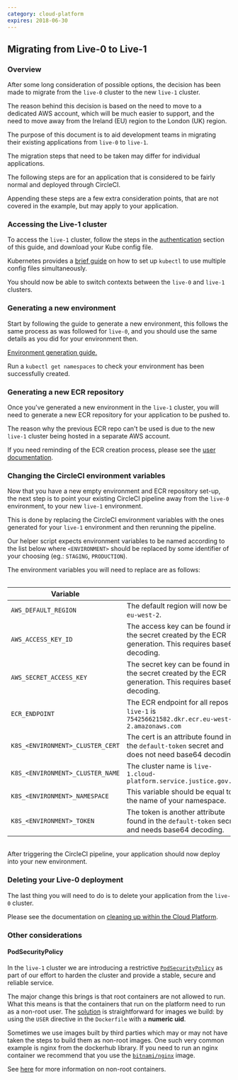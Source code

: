 ```yaml
---
category: cloud-platform
expires: 2018-06-30
---
```

## Migrating from Live-0 to Live-1

### Overview

After some long consideration of possible options, the decision has been made to migrate from the `live-0` cluster to the new `live-1` cluster.

The reason behind this decision is based on the need to move to a dedicated AWS account, which will be much easier to support, and the need to move away from the Ireland (EU) region to the London (UK) region.

The purpose of this document is to aid development teams in migrating their existing applications from `live-0` to `live-1`.

The migration steps that need to be taken may differ for individual applications.

The following steps are for an application that is considered to be fairly normal and deployed through CircleCI.

Appending these steps are a few extra consideration points, that are not covered in the example, but may apply to your application.

### Accessing the Live-1 cluster

To access the `live-1` cluster, follow the steps in the [authentication][ug-authentication] section of this guide, and download your Kube config file.

Kubernetes provides a [brief guide][set-kubeconfig-env] on how to set up `kubectl` to use multiple config files simultaneously.

You should now be able to switch contexts between the `live-0` and `live-1` clusters.

### Generating a new environment

Start by following the guide to generate a new environment, this follows the same process as was followed for `live-0`, and you should use the same details as you did for your environment then.

[Environment generation guide.][ug-create-env]

Run a `kubectl get namespaces` to check your environment has been successfully created.

### Generating a new ECR repository

Once you've generated a new environment in the `live-1` cluster, you will need to generate a new ECR repository for your application to be pushed to.

The reason why the previous ECR repo can't be used is due to the new `live-1` cluster being hosted in a separate AWS account.

If you need reminding of the ECR creation process, please see the [user documentation][ug-create-ecr].

### Changing the CircleCI environment variables

Now that you have a new empty environment and ECR repository set-up, the next step is to point your existing CircleCI pipeline away from the `live-0` environment, to your new `live-1` environment.

This is done by replacing the CircleCI environment variables with the ones generated for your `live-1` environment and then rerunning the pipeline.

Our helper script expects environment variables to be named according to the list below where `<ENVIRONMENT>` should be replaced by some identifier of your choosing (eg.: `STAGING`, `PRODUCTION`).

The environment variables you will need to replace are as follows:

<div style="height:1px;font-size:1px;">&nbsp;</div>

| Variable   |            |
|----------|:-------------|
| `AWS_DEFAULT_REGION` |  The default region will now be `eu-west-2`. |
| `AWS_ACCESS_KEY_ID` | The access key can be found in the secret created by the ECR generation. This requires base64 decoding.   |
| `AWS_SECRET_ACCESS_KEY` |  The secret key can be found in the secret created by the ECR generation. This requires base64 decoding. |
| `ECR_ENDPOINT` |    The ECR endpoint for all repos in `live-1` is `754256621582.dkr.ecr.eu-west-2.amazonaws.com`   |
| `K8S_<ENVIRONMENT>_CLUSTER_CERT` |  The cert is an attribute found in the `default-token` secret and does not need base64 decoding. |
| `K8S_<ENVIRONMENT>_CLUSTER_NAME` |    The cluster name is `live-1.cloud-platform.service.justice.gov.uk`  |
| `K8S_<ENVIRONMENT>_NAMESPACE` |  This variable should be equal to the name of your namespace. |
| `K8S_<ENVIRONMENT>_TOKEN` |    The token is another attribute found in the `default-token` secret and needs base64 decoding.   |

<div style="height:1px;font-size:1px;">&nbsp;</div>

After triggering the CircleCI pipeline, your application should now deploy into your new environment.

### Deleting your Live-0 deployment

The last thing you will need to do is to delete your application from the `live-0` cluster.

Please see the documentation on [cleaning up within the Cloud Platform][ug-cleaning-up].

### Other considerations

#### PodSecurityPolicy
In the `live-1` cluster we are introducing a restrictive [`PodSecurityPolicy`][PodSecurityPolicy] as part of our effort to harden the cluster and provide a stable, secure and reliable service.

The major change this brings is that root containers are not allowed to run. What this means is that the containers that run on the platform need to run as a non-root user. The [solution][rails-app-dockerfile] is straightforward for images we build: by using the `USER` directive in the `Dockerfile` with a **numeric uid**.

Sometimes we use images built by third parties which may or may not have taken the steps to build them as non-root images. One such very common example is nginx from the dockerhub library. If you need to run an nginx container we recommend that you use the [`bitnami/nginx`][bitnami/nginx] image.

See [here][non-root-containers] for more information on non-root containers.

[ug-authentication]: tasks.html#authentication
[ug-create-ecr]: tasks.html#creating-an-ecr-repository
[ug-create-env]: tasks.html#create-an-environment
[ug-cleaning-up]: tasks.html#cleaning-up
[set-kubeconfig-env]: https://kubernetes.io/docs/tasks/access-application-cluster/configure-access-multiple-clusters/#set-the-kubeconfig-environment-variable
[PodSecurityPolicy]: https://kubernetes.io/docs/concepts/policy/pod-security-policy/
[rails-app-dockerfile]: https://github.com/ministryofjustice/cloud-platform-multi-container-demo-app/blob/9ad6caf101cc21117742e5ab2cbe5507efd54efd/rails-app/Dockerfile
[bitnami/nginx]: https://github.com/bitnami/bitnami-docker-nginx
[non-root-containers]: https://docs.bitnami.com/containers/how-to/work-with-non-root-containers
